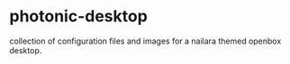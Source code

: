 # photonic-desktop
collection of configuration files and images for a nailara themed openbox desktop.
